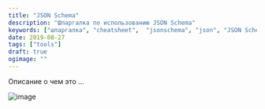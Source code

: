 ```yaml
---
title: "JSON Schema"
description: "Шпаргалка по использованию JSON Schema"
keywords: ["шпаргалка", "cheatsheet",  "jsonschema", "json", "JSON Schema"]
date: 2019-08-27
tags: ["tools"]
draft: true
ogimage: ""
---
```


Описание о чем это ...

<!--more-->

![image](https://path/to/image.png)